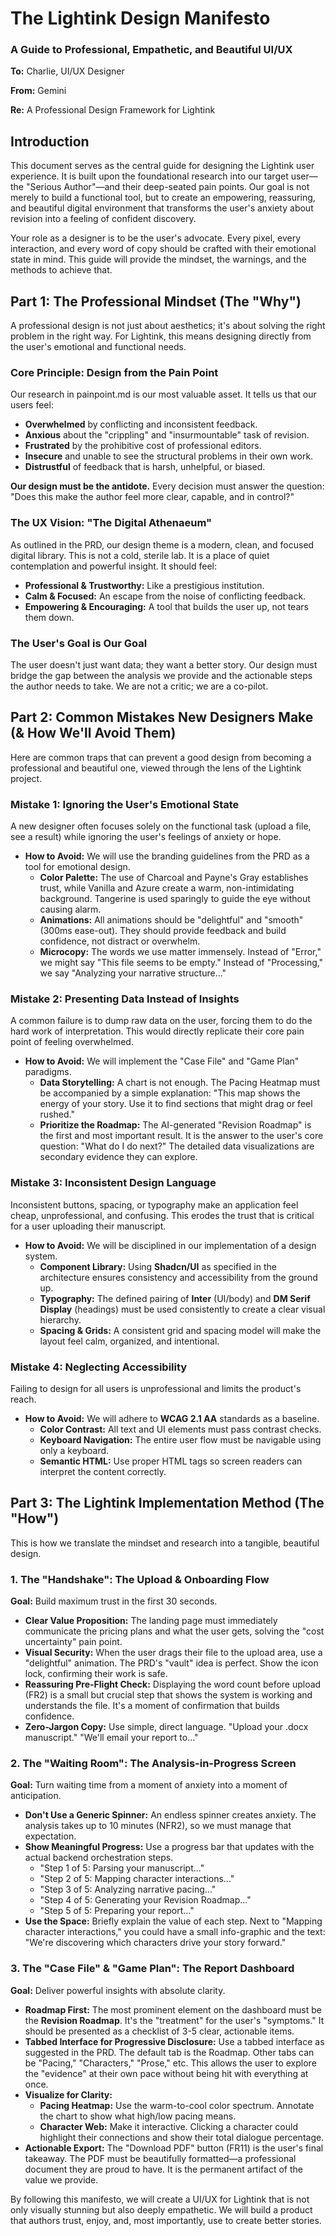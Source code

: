 # **The Lightink Design Manifesto**

### **A Guide to Professional, Empathetic, and Beautiful UI/UX**

**To:** Charlie, UI/UX Designer

**From:** Gemini

**Re:** A Professional Design Framework for Lightink

## **Introduction**

This document serves as the central guide for designing the Lightink user experience. It is built upon the foundational research into our target user—the "Serious Author"—and their deep-seated pain points. Our goal is not merely to build a functional tool, but to create an empowering, reassuring, and beautiful digital environment that transforms the user's anxiety about revision into a feeling of confident discovery.

Your role as a designer is to be the user's advocate. Every pixel, every interaction, and every word of copy should be crafted with their emotional state in mind. This guide will provide the mindset, the warnings, and the methods to achieve that.

## **Part 1: The Professional Mindset (The "Why")**

A professional design is not just about aesthetics; it's about solving the right problem in the right way. For Lightink, this means designing directly from the user's emotional and functional needs.

### **Core Principle: Design from the Pain Point**

Our research in painpoint.md is our most valuable asset. It tells us that our users feel:

* **Overwhelmed** by conflicting and inconsistent feedback.  
* **Anxious** about the "crippling" and "insurmountable" task of revision.  
* **Frustrated** by the prohibitive cost of professional editors.  
* **Insecure** and unable to see the structural problems in their own work.  
* **Distrustful** of feedback that is harsh, unhelpful, or biased.

**Our design must be the antidote.** Every decision must answer the question: "Does this make the author feel more clear, capable, and in control?"

### **The UX Vision: "The Digital Athenaeum"**

As outlined in the PRD, our design theme is a modern, clean, and focused digital library. This is not a cold, sterile lab. It is a place of quiet contemplation and powerful insight. It should feel:

* **Professional & Trustworthy:** Like a prestigious institution.  
* **Calm & Focused:** An escape from the noise of conflicting feedback.  
* **Empowering & Encouraging:** A tool that builds the user up, not tears them down.

### **The User's Goal is Our Goal**

The user doesn't just want data; they want a better story. Our design must bridge the gap between the analysis we provide and the actionable steps the author needs to take. We are not a critic; we are a co-pilot.

## **Part 2: Common Mistakes New Designers Make (& How We'll Avoid Them)**

Here are common traps that can prevent a good design from becoming a professional and beautiful one, viewed through the lens of the Lightink project.

### **Mistake 1: Ignoring the User's Emotional State**

A new designer often focuses solely on the functional task (upload a file, see a result) while ignoring the user's feelings of anxiety or hope.

* **How to Avoid:** We will use the branding guidelines from the PRD as a tool for emotional design.  
  * **Color Palette:** The use of Charcoal and Payne's Gray establishes trust, while Vanilla and Azure create a warm, non-intimidating background. Tangerine is used sparingly to guide the eye without causing alarm.  
  * **Animations:** All animations should be "delightful" and "smooth" (300ms ease-out). They should provide feedback and build confidence, not distract or overwhelm.  
  * **Microcopy:** The words we use matter immensely. Instead of "Error," we might say "This file seems to be empty." Instead of "Processing," we say "Analyzing your narrative structure..."

### **Mistake 2: Presenting Data Instead of Insights**

A common failure is to dump raw data on the user, forcing them to do the hard work of interpretation. This would directly replicate their core pain point of feeling overwhelmed.

* **How to Avoid:** We will implement the "Case File" and "Game Plan" paradigms.  
  * **Data Storytelling:** A chart is not enough. The Pacing Heatmap must be accompanied by a simple explanation: "This map shows the energy of your story. Use it to find sections that might drag or feel rushed."  
  * **Prioritize the Roadmap:** The AI-generated "Revision Roadmap" is the first and most important result. It is the answer to the user's core question: "What do I do next?" The detailed data visualizations are secondary evidence they can explore.

### **Mistake 3: Inconsistent Design Language**

Inconsistent buttons, spacing, or typography make an application feel cheap, unprofessional, and confusing. This erodes the trust that is critical for a user uploading their manuscript.

* **How to Avoid:** We will be disciplined in our implementation of a design system.  
  * **Component Library:** Using **Shadcn/UI** as specified in the architecture ensures consistency and accessibility from the ground up.  
  * **Typography:** The defined pairing of **Inter** (UI/body) and **DM Serif Display** (headings) must be used consistently to create a clear visual hierarchy.  
  * **Spacing & Grids:** A consistent grid and spacing model will make the layout feel calm, organized, and intentional.

### **Mistake 4: Neglecting Accessibility**

Failing to design for all users is unprofessional and limits the product's reach.

* **How to Avoid:** We will adhere to **WCAG 2.1 AA** standards as a baseline.  
  * **Color Contrast:** All text and UI elements must pass contrast checks.  
  * **Keyboard Navigation:** The entire user flow must be navigable using only a keyboard.  
  * **Semantic HTML:** Use proper HTML tags so screen readers can interpret the content correctly.

## **Part 3: The Lightink Implementation Method (The "How")**

This is how we translate the mindset and research into a tangible, beautiful design.

### **1\. The "Handshake": The Upload & Onboarding Flow**

**Goal:** Build maximum trust in the first 30 seconds.

* **Clear Value Proposition:** The landing page must immediately communicate the pricing plans and what the user gets, solving the "cost uncertainty" pain point.  
* **Visual Security:** When the user drags their file to the upload area, use a "delightful" animation. The PRD's "vault" idea is perfect. Show the icon lock, confirming their work is safe.  
* **Reassuring Pre-Flight Check:** Displaying the word count before upload (FR2) is a small but crucial step that shows the system is working and understands the file. It's a moment of confirmation that builds confidence.  
* **Zero-Jargon Copy:** Use simple, direct language. "Upload your .docx manuscript." "We'll email your report to..."

### **2\. The "Waiting Room": The Analysis-in-Progress Screen**

**Goal:** Turn waiting time from a moment of anxiety into a moment of anticipation.

* **Don't Use a Generic Spinner:** An endless spinner creates anxiety. The analysis takes up to 10 minutes (NFR2), so we must manage that expectation.  
* **Show Meaningful Progress:** Use a progress bar that updates with the actual backend orchestration steps.  
  * "Step 1 of 5: Parsing your manuscript..."  
  * "Step 2 of 5: Mapping character interactions..."  
  * "Step 3 of 5: Analyzing narrative pacing..."  
  * "Step 4 of 5: Generating your Revision Roadmap..."  
  * "Step 5 of 5: Preparing your report..."  
* **Use the Space:** Briefly explain the value of each step. Next to "Mapping character interactions," you could have a small info-graphic and the text: "We're discovering which characters drive your story forward."

### **3\. The "Case File" & "Game Plan": The Report Dashboard**

**Goal:** Deliver powerful insights with absolute clarity.

* **Roadmap First:** The most prominent element on the dashboard must be the **Revision Roadmap**. It's the "treatment" for the user's "symptoms." It should be presented as a checklist of 3-5 clear, actionable items.  
* **Tabbed Interface for Progressive Disclosure:** Use a tabbed interface as suggested in the PRD. The default tab is the Roadmap. Other tabs can be "Pacing," "Characters," "Prose," etc. This allows the user to explore the "evidence" at their own pace without being hit with everything at once.  
* **Visualize for Clarity:**  
  * **Pacing Heatmap:** Use the warm-to-cool color spectrum. Annotate the chart to show what high/low pacing means.  
  * **Character Web:** Make it interactive. Clicking a character could highlight their connections and show their total dialogue percentage.  
* **Actionable Export:** The "Download PDF" button (FR11) is the user's final takeaway. The PDF must be beautifully formatted—a professional document they are proud to have. It is the permanent artifact of the value we provide.

By following this manifesto, we will create a UI/UX for Lightink that is not only visually stunning but also deeply empathetic. We will build a product that authors trust, enjoy, and, most importantly, use to create better stories.